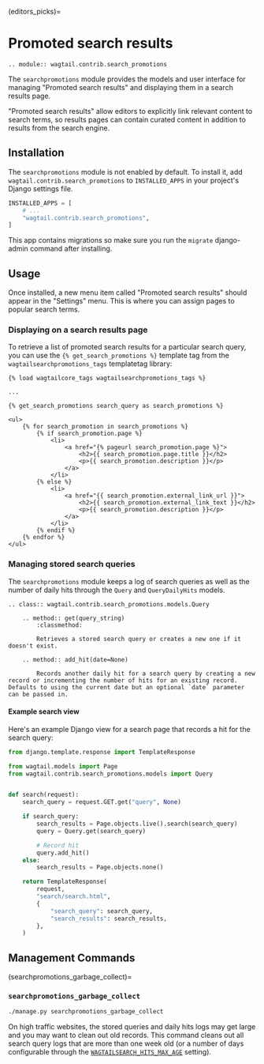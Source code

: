 (editors_picks)=

# Promoted search results

```{eval-rst}
.. module:: wagtail.contrib.search_promotions
```

The `searchpromotions` module provides the models and user interface for managing "Promoted search results" and displaying them in a search results page.

"Promoted search results" allow editors to explicitly link relevant content to search terms, so results pages can contain curated content in addition to results from the search engine.

## Installation

The `searchpromotions` module is not enabled by default. To install it, add `wagtail.contrib.search_promotions` to `INSTALLED_APPS` in your project's Django settings file.

```python
INSTALLED_APPS = [
    # ...
    "wagtail.contrib.search_promotions",
]
```

This app contains migrations so make sure you run the `migrate` django-admin command after installing.

## Usage

Once installed, a new menu item called "Promoted search results" should appear in the "Settings" menu. This is where you can assign pages to popular search terms.

### Displaying on a search results page

To retrieve a list of promoted search results for a particular search query, you can use the `{% get_search_promotions %}` template tag from the `wagtailsearchpromotions_tags` templatetag library:

```html+django
{% load wagtailcore_tags wagtailsearchpromotions_tags %}

...

{% get_search_promotions search_query as search_promotions %}

<ul>
    {% for search_promotion in search_promotions %}
        {% if search_promotion.page %}
            <li>
                <a href="{% pageurl search_promotion.page %}">
                    <h2>{{ search_promotion.page.title }}</h2>
                    <p>{{ search_promotion.description }}</p>
                </a>
            </li>
        {% else %}
            <li>
                <a href="{{ search_promotion.external_link_url }}">
                    <h2>{{ search_promotion.external_link_text }}</h2>
                    <p>{{ search_promotion.description }}</p>
                </a>
            </li>
        {% endif %}
    {% endfor %}
</ul>
```

### Managing stored search queries

The `searchpromotions` module keeps a log of search queries as well as the number of daily hits through the `Query` and `QueryDailyHits` models.

```{eval-rst}
.. class:: wagtail.contrib.search_promotions.models.Query

    .. method:: get(query_string)
        :classmethod:

        Retrieves a stored search query or creates a new one if it doesn't exist.

    .. method:: add_hit(date=None)

        Records another daily hit for a search query by creating a new record or incrementing the number of hits for an existing record. Defaults to using the current date but an optional `date` parameter can be passed in.
```

#### Example search view

Here's an example Django view for a search page that records a hit for the search query:

```python
from django.template.response import TemplateResponse

from wagtail.models import Page
from wagtail.contrib.search_promotions.models import Query


def search(request):
    search_query = request.GET.get("query", None)

    if search_query:
        search_results = Page.objects.live().search(search_query)
        query = Query.get(search_query)

        # Record hit
        query.add_hit()
    else:
        search_results = Page.objects.none()

    return TemplateResponse(
        request,
        "search/search.html",
        {
            "search_query": search_query,
            "search_results": search_results,
        },
    )
```

## Management Commands

(searchpromotions_garbage_collect)=

### `searchpromotions_garbage_collect`

```sh
./manage.py searchpromotions_garbage_collect
```

On high traffic websites, the stored queries and daily hits logs may get large and you may want to clean out old records. This command cleans out all search query logs that are more than one week old (or a number of days configurable through the [`WAGTAILSEARCH_HITS_MAX_AGE`](wagtailsearch_hits_max_age) setting).
